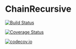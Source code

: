 # ChainRecursive

[![Build Status](https://travis-ci.org/bramtayl/ChainRecursive.jl.svg?branch=master)](https://travis-ci.org/bramtayl/ChainRecursive.jl)

[![Coverage Status](https://coveralls.io/repos/bramtayl/ChainRecursive.jl/badge.svg?branch=master&service=github)](https://coveralls.io/github/bramtayl/ChainRecursive.jl?branch=master)

[![codecov.io](http://codecov.io/github/bramtayl/ChainRecursive.jl/coverage.svg?branch=master)](http://codecov.io/github/bramtayl/ChainRecursive.jl?branch=master)
